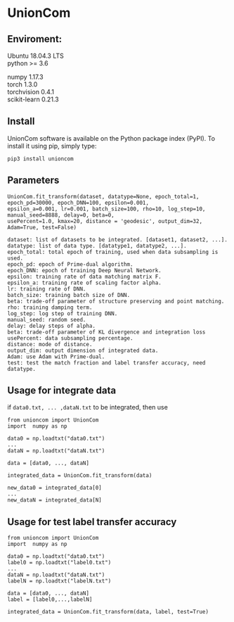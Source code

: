 # UnionCom

## Enviroment:
Ubuntu 18.04.3 LTS  
python >= 3.6

numpy 1.17.3  
torch 1.3.0  
torchvision 0.4.1  
scikit-learn 0.21.3  

## Install
UnionCom software is available on the Python package index (PyPI). To install it using pip, simply type:
```
pip3 install unioncom
```

## Parameters
```
UnionCom.fit_transform(dataset, datatype=None, epoch_total=1, epoch_pd=30000, epoch_DNN=100, epsilon=0.001, 
epsilon_a=0.001, lr=0.001, batch_size=100, rho=10, log_step=10, manual_seed=8888, delay=0, beta=0, 
usePercent=1.0, kmax=20, distance = 'geodesic', output_dim=32, Adam=True, test=False)
```
```
dataset: list of datasets to be integrated. [dataset1, dataset2, ...].
datatype: list of data type. [datatype1, datatype2, ...].
epoch_total: total epoch of training, used when data subsampling is used.
epoch_pd: epoch of Prime-dual algorithm.
epoch_DNN: epoch of training Deep Neural Network.
epsilon: training rate of data matching matrix F.
epsilon_a: training rate of scaling factor alpha.
lr: training rate of DNN.
batch_size: training batch size of DNN.
beta: trade-off parameter of structure preserving and point matching.
rho: training damping term.
log_step: log step of training DNN.
manual_seed: random seed.
delay: delay steps of alpha.
beta: trade-off parameter of KL divergence and integration loss
usePercent: data subsampling percentage.
distance: mode of distance.
output_dim: output dimension of integrated data.
Adam: use Adam with Prime-dual.
test: test the match fraction and label transfer accuracy, need datatype.
```

## Usage for integrate data
if ```data0.txt, ... ,dataN.txt``` to be integrated, then use
```
from unioncom import UnionCom
import  numpy as np

data0 = np.loadtxt("data0.txt")
...
dataN = np.loadtxt("dataN.txt")

data = [data0, ..., dataN]

integrated_data = UnionCom.fit_transform(data)

new_data0 = integrated_data[0]
...
new_dataN = integrated_data[N]
```

## Usage for test label transfer accuracy
```
from unioncom import UnionCom
import  numpy as np

data0 = np.loadtxt("data0.txt")
label0 = np.loadtxt("label0.txt")
...
dataN = np.loadtxt("dataN.txt")
labelN = np.loadtxt("labelN.txt")

data = [data0, ..., dataN]
label = [label0,...,labelN]

integrated_data = UnionCom.fit_transform(data, label, test=True)
```









